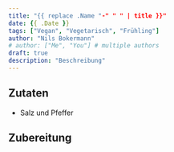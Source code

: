 ```yaml
---
title: "{{ replace .Name "-" " " | title }}"
date: {{ .Date }}
tags: ["Vegan", "Vegetarisch", "Frühling"]
author: "Nils Bokermann"
# author: ["Me", "You"] # multiple authors
draft: true
description: "Beschreibung"
---
```

## Zutaten
- Salz und Pfeffer

## Zubereitung